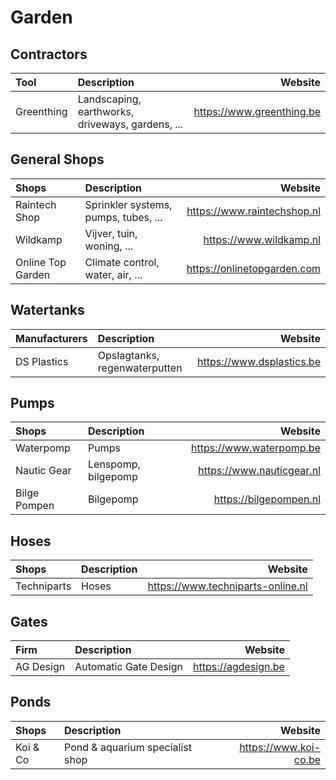 # Garden

## Contractors

| Tool       | Description                                      | Website                   |
| :--------- | :----------------------------------------------- | ------------------------: |
| Greenthing | Landscaping, earthworks, driveways, gardens, ... | https://www.greenthing.be |

## General Shops

| Shops             | Description                          | Website                     |
| :---------------- | :----------------------------------- | --------------------------: |
| Raintech Shop     | Sprinkler systems, pumps, tubes, ... | https://www.raintechshop.nl |
| Wildkamp          | Vijver, tuin, woning, ...            | https://www.wildkamp.nl     |
| Online Top Garden | Climate control, water, air, ...     | https://onlinetopgarden.com |

## Watertanks

| Manufacturers | Description                   | Website                   |
| :------------ | :---------------------------- | ------------------------: |
| DS Plastics   | Opslagtanks, regenwaterputten | https://www.dsplastics.be |

## Pumps

| Shops        | Description         | Website                   |
| :----------- | :------------------ | ------------------------: |
| Waterpomp    | Pumps               | https://www.waterpomp.be  |
| Nautic Gear  | Lenspomp, bilgepomp | https://www.nauticgear.nl |
| Bilge Pompen | Bilgepomp           | https://bilgepompen.nl    |

## Hoses

| Shops        | Description | Website                           |
| :----------- | :---------- | --------------------------------: |
| Techniparts  | Hoses       | https://www.techniparts-online.nl |

## Gates

| Firm      | Description           | Website             |
| :-------- | :-------------------- | ------------------: |
| AG Design | Automatic Gate Design | https://agdesign.be |

## Ponds

| Shops    | Description                     | Website               |
| :------- | :------------------------------ | --------------------: |
| Koi & Co | Pond & aquarium specialist shop | https://www.koi-co.be |